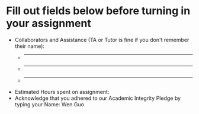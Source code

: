 # Fill out fields below before turning in your assignment

* Collaborators and Assistance (TA or Tutor is fine if you don't remember their name):
  * ____________________________________________
  * ____________________________________________
  * ____________________________________________
* Estimated Hours spent on assignment:
* Acknowledge that you adhered to our Academic Integrity Pledge by typing your Name: Wen Guo